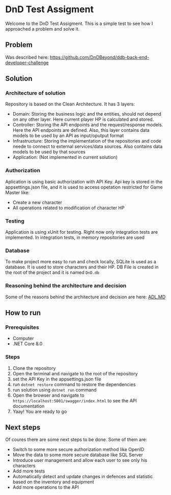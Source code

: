 ﻿# DnD Test Assigment 
Welcome to the DnD Test Assigment. This is a simple test to see how I approached a problem and solve it.


## Problem
Was described here:
https://github.com/DnDBeyond/ddb-back-end-developer-challenge

## Solution
### Architecture of solution
Repository is based on the Clean Architecture. It has 3 layers:
- Domain: Storing the business logic and the entities, should not depend on any other layer. Here current player HP is calculated and stored.
- Controller: Storing the API endpoints and the request/response models. Here the API endpoints are defined. Also, this layer contains data models to be used by an API as input/oputput format
- Infrastructure: Storing the implementation of the repositories and code neede to connect to external services/data sources. Also contains data models to be used by that sources
- Application: (Not implemented in current solution)

### Authorization 
Aplication is using basic authorization with API Key. Api key is stored in the appsettings.json file, and it is used to access opetation restricted for Game Master like:
- Create a new character
- All operations related to modification of character HP

### Testing
Application is using xUnit for testing. Right now only integration tests are implemented. In integration tests, in memory repositories are used

### Database 
To make project more easy to run and check locally, SQLite is used as a database. It is used to store characters and their HP. DB File is created in the root of the project and it is named `DnD.db`


### Reasoning behind the architecture and decision 
Some of the reasons behind the architecture and decision are here:
[ADL.MD](Docs%2FADL%2FADL.MD)

## How to run 
### Prerequisites
-  Computer
- .NET Core 8.0

### Steps
1. Clone the repository
2. Open the terminal and navigate to the root of the repository
3. set the API Key in the appsettings.json file
4. run `dotnet restore` command to restore the dependencies
5. run solution using `dotnet run` command
6. Open the browser and navigate to `https://localhost:5001/swagger/index.html` to see the API documentation
7. Yaay! You are ready to go


## Next steps
Of coures there are some next steps to be done. Some of them are:
- Switch to some more secure authorization method like OpenID
- Move the data to some more secure database like SQL Server
- Introduce user management and allow each user to see only his characters
- Add more tests
- Automatically detect and update changes in defences and statistic based on the inventory and equipment
- Add more operations to the API